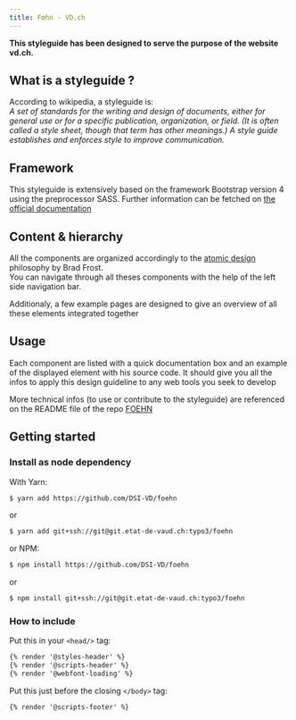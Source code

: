```yaml
---
title: Fœhn - VD.ch
---
```

**This styleguide has been designed to serve the purpose of the website vd.ch.**

## What is a styleguide ?

According to wikipedia, a styleguide is:<br>
*A set of standards for the writing and design of documents, either for general use or for a specific publication, organization, or field. (It is often called a style sheet, though that term has other meanings.) A style guide establishes and enforces style to improve communication.*

## Framework

This styleguide is extensively based on the framework Bootstrap version 4 using the preprocessor SASS. Further information can be fetched on [the official documentation](https://v4-alpha.getbootstrap.com/)

## Content & hierarchy

All the components are organized accordingly to the [atomic design](http://atomicdesign.bradfrost.com/) philosophy by Brad Frost.<br>
  You can navigate through all theses components with the help of the left side navigation bar.

Additionaly, a few example pages are designed to give an overview of all these elements integrated together

## Usage

Each component are listed with a quick documentation box and an example of the displayed element with his source code. It should give you all the infos to apply this design guideline to any web tools you seek to develop

More technical infos (to use or contribute to the styleguide) are referenced on the README file of the repo [FOEHN](https://github.com/DSI-VD/foehn)

## Getting started

### Install as node dependency

With Yarn:

```bash
$ yarn add https://github.com/DSI-VD/foehn
```
or

```bash
$ yarn add git+ssh://git@git.etat-de-vaud.ch:typo3/foehn
```

or NPM:

```bash
$ npm install https://github.com/DSI-VD/foehn
```

or

```bash
$ npm install git+ssh://git@git.etat-de-vaud.ch:typo3/foehn
```

### How to include

Put this in your `<head/>` tag:

```html
{% render '@styles-header' %}
{% render '@scripts-header' %}
{% render '@webfont-loading' %}
```

Put this just before the closing `</body>` tag:

```html
{% render '@scripts-footer' %}
```
